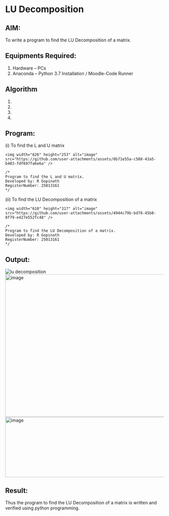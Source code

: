 # LU Decomposition 

## AIM:
To write a program to find the LU Decomposition of a matrix.

## Equipments Required:
1. Hardware – PCs
2. Anaconda – Python 3.7 Installation / Moodle-Code Runner

## Algorithm
1. 
2. 
3. 
4. 

## Program:
(i) To find the L and U matrix
```
<img width="626" height="253" alt="image" src="https://github.com/user-attachments/assets/8b71e55a-c588-43a5-b403-fdf697fa6e6a" />

/*
Program to find the L and U matrix.
Developed by: R Gopinath
RegisterNumber: 25013161
*/
```
(ii) To find the LU Decomposition of a matrix
```
<img width="610" height="317" alt="image" src="https://github.com/user-attachments/assets/4944c79b-bd78-45b8-8f79-e427e552fc48" />

/*
Program to find the LU Decomposition of a matrix.
Developed by: R Gopinath
RegisterNumber: 25013161
*/
```

## Output:
![lu decomposition]()
<img width="1177" height="452" alt="image" src="https://github.com/user-attachments/assets/94743aa8-8d5e-480d-982f-05389aa83524" />
<img width="888" height="191" alt="image" src="https://github.com/user-attachments/assets/34ba2ed2-2238-40ab-9521-8af1d146bbfd" />


## Result:
Thus the program to find the LU Decomposition of a matrix is written and verified using python programming.


